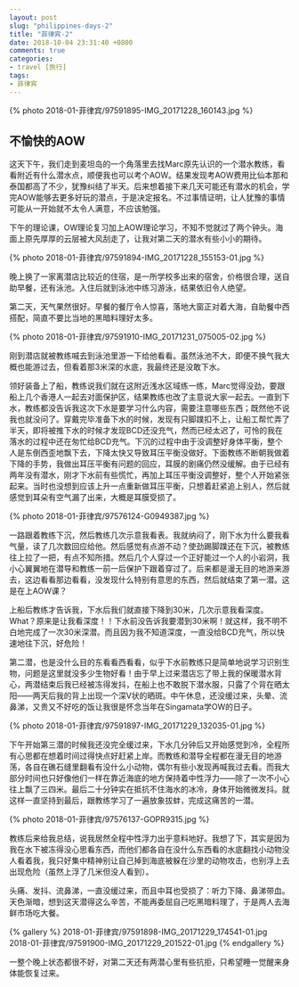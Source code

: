 ```yaml
---
layout: post
slug: "philippines-days-2"
title: "菲律宾-2"
date: 2018-10-04 23:31:40 +0800
comments: true
categories:
- travel [旅行]
tags:
- 菲律宾
---
```


{% photo 2018-01-菲律宾/97591895-IMG_20171228_160143.jpg %}

## 不愉快的AOW

这天下午，我们走到麦坦岛的一个角落里去找Marc原先认识的一个潜水教练，看看附近有什么潜水点，顺便我也可以考个AOW。结果发现考AOW费用比仙本那和泰国都高了不少，犹豫纠结了半天。后来想着接下来几天可能还有潜水的机会，学完AOW能够去更多好玩的潜点，于是决定报名。不过事情证明，让人犹豫的事情可能从一开始就不太令人满意，不应该勉强。

下午的理论课，OW理论复习加上AOW理论学习，不知不觉就过了两个钟头。海面上原先厚厚的云层被大风刮走了，让我对第二天的潜水有些小小的期待。

<!-- more -->

{% photo 2018-01-菲律宾/97591894-IMG_20171228_155153-01.jpg %}

晚上换了一家离潜店比较近的住宿，是一所学校多出来的宿舍，价格很合理，送自助早餐，还有泳池。入住后就到泳池中练习游泳，结果依旧令人绝望。

第二天，天气果然很好。早餐的餐厅令人惊喜，落地大窗正对着大海，自助餐中西搭配，简直不要比当地的黑暗料理好太多。

{% photo 2018-01-菲律宾/97591910-IMG_20171231_075005-02.jpg %}

刚到潜店就被教练喊去到泳池里游一下给他看看。虽然泳池不大，即便不换气我大概也能游过去，但看着那3米深的水底，我最终还是没敢下水。

领好装备上了船，教练说我们就在这附近浅水区域练一练，Marc觉得没劲，要跟船上几个香港人一起去对面保护区，结果教练也改了主意说大家一起去。一直到下水，教练都没告诉我这次下水是要学习什么内容，需要注意哪些东西；既然他不说我也就没问了。穿戴完毕准备下水的时候，发现有只脚蹼扣不上，让船工帮忙弄了半天，即将被推下水的时候才发现BCD还没充气，然而已经太迟了，可怜的我在落水的过程中还在匆忙给BCD充气。下沉的过程中由于没调整好身体平衡，整个人是东倒西歪地飘下去，下降太快又导致耳压平衡没做好。下面教练不断朝我做着下降的手势，我做出耳压平衡有问题的回应，耳膜的剧痛仍然没缓解。由于已经有两年没有潜水，刚才下水前有些慌忙，再加上耳压平衡没调整好，整个人开始紧张起来。当时也没想到应该上升一点重新做耳压平衡，只想着赶紧追上别人，然后就感觉到耳朵有空气漏了出来，大概是耳膜受损了。

{% photo 2018-01-菲律宾/97576124-G0949387.jpg %}

一路跟着教练下沉，然后教练几次示意我看表。我就纳闷了，刚下水为什么要我看气量，读了几次数回应给他。然后感觉有点游不动？使劲踢脚蹼还在下沉，被教练往上拉了一把，有点不知所措。然后几个人穿过一个正好能过一个人的小岩洞，我小心翼翼地在潜导和教练一前一后保护下跟着穿过了。后来都是漫无目的地游来游去，这边看看那边看看，没发现什么特别有意思的东西，然后就结束了第一潜。这是在上AOW课？

上船后教练才告诉我，下水后我们就直接下降到30米，几次示意我看深度。What？原来是让我看深度！！下水前没告诉我要潜到30米啊！就这样，我不明不白地完成了一次30米深潜。而且因为我不知道深度，一直没给BCD充气，所以快速地往下沉，好危险！

第二潜，也是没什么目的东看看西看看，似乎下水前教练只是简单地说学习识别生物，问题是这里就没多少生物好看！由于早上过来潜店忘了带上我的保暖潜水背心，两潜结束后我已经被冻得发抖，在船上也不敢脱下潜水服，只露了个背在晒太阳——两天后我的背上出现一个深V状的晒斑。中午休息，还没缓过来，头晕、流鼻涕，又贵又不好吃的饭让我很是怀念当年在Singamata学OW的日子。

{% photo 2018-01-菲律宾/97591897-IMG_20171229_132035-01.jpg %}

下午开始第三潜的时候我还没完全缓过来，下水几分钟后又开始感觉到冷，全程所有心思都在想着时间过得快点好赶紧上岸。而教练和潜导全程都在漫无目的地游荡，各自在礁石缝里翻看有没什么小动物，偶尔有些小发现再喊我过去看。而我大部分时间也只好像他们一样在靠近海底的地方保持着中性浮力——除了一次不小心往上飘了三四米。最后二十分钟实在抵抗不住海水的冰冷，身体开始微微发抖。就这样一直坚持到最后，跟教练学习了一遍放象拔蚌，完成这痛苦的一潜。

{% photo 2018-01-菲律宾/97576137-GOPR9315.jpg %}

教练后来给我总结，说我居然全程中性浮力出乎意料地好。我想了下，其实是因为我在水下被冻得没心思看东西，而他们都各自在没什么东西看的水底翻找小动物没人看着我，我只好集中精神别让自己掉到海底被躲在沙里的动物攻击，也别浮上去出现危险（虽然上浮了几米但没人看到）。

头痛、发抖、流鼻涕，一直没缓过来，而且中耳也受损了：听力下降、鼻涕带血。天色渐暗，想到这天潜得这么辛苦，不能再委屈自己吃黑暗料理了，于是两人去海鲜市场吃大餐。

{% gallery %}
2018-01-菲律宾/97591898-IMG_20171229_174541-01.jpg
2018-01-菲律宾/97591900-IMG_20171229_201522-01.jpg
{% endgallery %}

一整个晚上状态都很不好，对第二天还有两潜心里有些抗拒，只希望睡一觉醒来身体能恢复过来。
